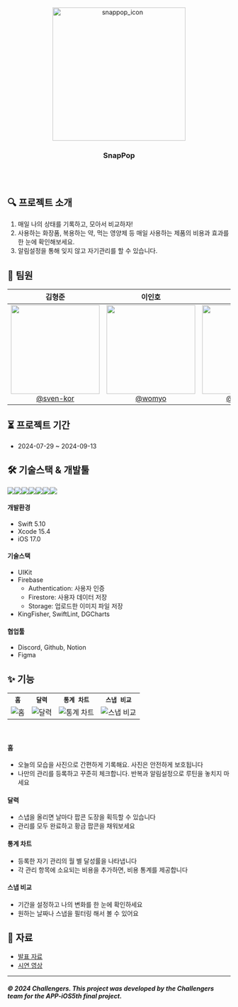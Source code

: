 <br>
<br>

<div align="center">
  <img src="https://github.com/user-attachments/assets/a5b1b7d0-8361-475b-aca0-80d72e4d68ca" alt="snappop_icon" width="300px"/>
  <h3>SnapPop</h3>
</div>

<br>
<br>

## 🔍 프로젝트 소개 

1. 매일 나의 상태를 기록하고, 모아서 비교하자!
2. 사용하는 화장품, 복용하는 약, 먹는 영양제 등 매일 사용하는 제품의 비용과 효과를 한 눈에 확인해보세요.
3. 알림설정을 통해 잊지 않고 자기관리를 할 수 있습니다.

## 👥 팀원

<div align="center">

| **김형준** | **이인호** | **장예진** | **정종원** | **정희지** |
| :------: |  :------: | :------: | :------: | :------: |
| [<img src="https://avatars.githubusercontent.com/u/164502736?v=4" width=200> <br/> @sven-kor](https://github.com/sven-kor) | [<img src="https://avatars.githubusercontent.com/u/28581796?v=4" width=200> <br/> @womyo](https://github.com/womyo) | [<img src="https://avatars.githubusercontent.com/u/101628142?v=4"  width=200> <br/> @yehjinjang](https://github.com/yehjinjang) | [<img src="https://avatars.githubusercontent.com/u/45623603?v=4"  width=200> <br/> @jjwon2149](https://github.com/jjwon2149) | [<img src="https://avatars.githubusercontent.com/u/51356820?v=4" width=200> <br/> @Jeongheeji](https://github.com/Jeongheeji) |

</div>

## ⏳ 프로젝트 기간

- 2024-07-29 ~ 2024-09-13

## 🛠️ 기술스택 & 개발툴
<img src="https://img.shields.io/badge/swift-F05138?style=for-the-badge&logo=swift&logoColor=white"><img src="https://img.shields.io/badge/xcode-147EFB?style=for-the-badge&logo=xcode&logoColor=white"><img src="https://img.shields.io/badge/discord-5865F2?style=for-the-badge&logo=discord&logoColor=white"><img src="https://img.shields.io/badge/github-181717?style=for-the-badge&logo=github&logoColor=white"><img src="https://img.shields.io/badge/Notion-000000?style=for-the-badge&logo=notion&logoColor=black"><img src="https://img.shields.io/badge/figma-F24E1E?style=for-the-badge&logo=figma&logoColor=white"><img src="https://img.shields.io/badge/firebase-FFCA28?style=for-the-badge&logo=firebase&logoColor=white">

#### 개발환경
- Swift 5.10
- Xcode 15.4
- iOS 17.0

#### 기술스택
- UIKit
- Firebase
  - Authentication: 사용자 인증
  - Firestore: 사용자 데이터 저장
  - Storage: 업로드한 이미지 파일 저장
- KingFisher, SwiftLint, DGCharts

#### 협업툴
- Discord, Github, Notion
- Figma


## ✨ 기능
<table align="center">
  <tr>
    <th><code>홈</code></th>
    <th><code>달력</code></th>
    <th><code>통계 차트</code></th>
    <th><code>스냅 비교</code></th>
  </tr>
  <tr>
    <td><img src="https://github.com/user-attachments/assets/055633a0-dcb3-48f4-89ce-b554fa8bbe67" alt="홈"></td>
    <td><img src="https://github.com/user-attachments/assets/9048d520-4965-433d-aeb8-93f3cf9e52de" alt="달력"></td>
    <td><img src="https://github.com/user-attachments/assets/0508a0a4-53ac-4f0a-8b08-89c6fee613bf" alt="통계 차트"></td>
    <td><img src="https://github.com/user-attachments/assets/cc8c0454-fc2c-4381-b5b2-3faf4d4e2372" alt="스냅 비교"></td>
  </tr>
</table>
<br>

#### 홈
- 오늘의 모습을 사진으로 간편하게 기록해요. 사진은 안전하게 보호됩니다
- 나만의 관리를 등록하고 꾸준히 체크합니다. 반복과 알림설정으로 루틴을 놓치지 마세요

#### 달력
- 스냅을 올리면 날마다 팝콘 도장을 획득할 수 있습니다
- 관리를 모두 완료하고 황금 팝콘을 채워보세요

#### 통계 차트
- 등록한 자기 관리의 월 별 달성률을 나타냅니다
- 각 관리 항목에 소요되는 비용을 추가하면, 비용 통계를 제공합니다

#### 스냅 비교
- 기간을 설정하고 나의 변화를 한 눈에 확인하세요
- 원하는 날짜나 스냅을 필터링 해서 볼 수 있어요


## 📁 자료

- [발표 자료](https://drive.google.com/file/d/1kw7M6ju4VNDoLfRP0voEcrGV1MkkcfSk/view?usp=drive_link) 
- [시연 영상](https://www.youtube.com/watch?v=Np8dwwVDayQ)

---------
##### © 2024 Challengers. This project was developed by the Challengers team for the APP-iOS5th final project.
